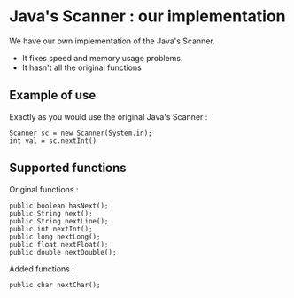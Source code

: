 # Java's Scanner : our implementation

We have our own implementation of the Java's Scanner.

* It fixes speed and memory usage problems.
* It hasn't all the original functions

## Example of use
Exactly as you would use the original Java's Scanner :


    Scanner sc = new Scanner(System.in);
    int val = sc.nextInt()


## Supported functions

Original functions : 

    public boolean hasNext();
    public String next();
    public String nextLine();
    public int nextInt();
    public long nextLong();
    public float nextFloat();
    public double nextDouble();

Added functions :

    public char nextChar();


